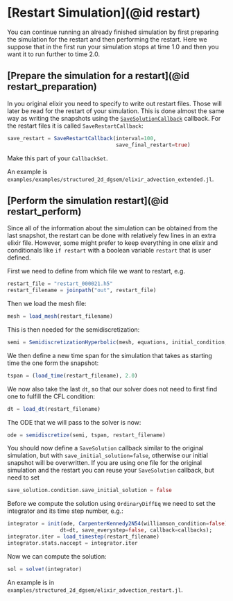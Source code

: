 # [Restart Simulation](@id restart)

You can continue running an already finished simulation by first
preparing the simulation for the restart and then performing the restart.
Here we suppose that in the first run your simulation stops at time 1.0
and then you want it to run further to time 2.0.

## [Prepare the simulation for a restart](@id restart_preparation)
In you original elixir you need to specify to write out restart files.
Those will later be read for the restart of your simulation.
This is done almost the same way as writing the snapshots using the
[`SaveSolutionCallback`](@ref) callback.
For the restart files it is called ```SaveRestartCallback```:
```julia
save_restart = SaveRestartCallback(interval=100,
                                   save_final_restart=true)
```
Make this part of your ```CallbackSet```.

An example is ```examples/examples/structured_2d_dgsem/elixir_advection_extended.jl```.


## [Perform the simulation restart](@id restart_perform)
Since all of the information about the simulation can be obtained from the
last snapshot, the restart can be done with relatively few lines
in an extra elixir file.
However, some might prefer to keep everything in one elixir and
conditionals like ```if restart``` with a boolean variable ```restart``` that is user defined.

First we need to define from which file we want to restart, e.g.
```julia
restart_file = "restart_000021.h5"
restart_filename = joinpath("out", restart_file)
```

Then we load the mesh file:
```julia
mesh = load_mesh(restart_filename)
```

This is then needed for the semidiscretization:
```julia
semi = SemidiscretizationHyperbolic(mesh, equations, initial_condition, solver)
```

We then define a new time span for the simulation that takes as starting
time the one form the snapshot:
```julia
tspan = (load_time(restart_filename), 2.0)
```

We now also take the last ```dt```, so that our solver does not need to first find
one to fulfill the CFL condition:
```julia
dt = load_dt(restart_filename)
```

The ODE that we will pass to the solver is now:
```julia
ode = semidiscretize(semi, tspan, restart_filename)
```

You should now define a ```SaveSolution``` callback similar to the original simulation,
but with ```save_initial_solution=false```, otherwise our initial snapshot will be overwritten.
If you are using one file for the original simulation and the restart
you can reuse your ```SaveSolution``` callback, but need to set
```julia
save_solution.condition.save_initial_solution = false
```

Before we compute the solution using ```OrdinaryDiffEq``` we need to set the integrator
and its time step number, e.g.:
```julia
integrator = init(ode, CarpenterKennedy2N54(williamson_condition=false),
                 dt=dt, save_everystep=false, callback=callbacks);
integrator.iter = load_timestep(restart_filename)
integrator.stats.naccept = integrator.iter
```

Now we can compute the solution:
```julia
sol = solve!(integrator)
```

An example is in ```examples/structured_2d_dgsem/elixir_advection_restart.jl```.
